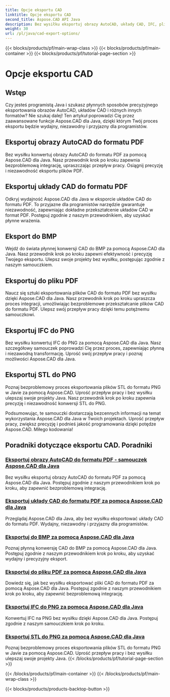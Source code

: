 ```yaml
---
title: Opcje eksportu CAD
linktitle: Opcje eksportu CAD
second_title: Aspose.CAD API Java
description: Bez wysiłku eksportuj obrazy AutoCAD, układy CAD, IFC, pliki STL do formatu PDF, BMP, PNG za pomocą Aspose.CAD dla Java. Uprość swój przepływ pracy dzięki naszym samouczkom krok po kroku.
weight: 30
url: /pl/java/cad-export-options/
---
```


{{< blocks/products/pf/main-wrap-class >}}
{{< blocks/products/pf/main-container >}}
{{< blocks/products/pf/tutorial-page-section >}}

# Opcje eksportu CAD


## Wstęp

Czy jesteś programistą Java i szukasz płynnych sposobów precyzyjnego eksportowania obrazów AutoCAD, układów CAD i różnych innych formatów? Nie szukaj dalej! Ten artykuł poprowadzi Cię przez zaawansowane funkcje Aspose.CAD dla Java, dzięki którym Twój proces eksportu będzie wydajny, niezawodny i przyjazny dla programistów.

## Eksportuj obrazy AutoCAD do formatu PDF

Bez wysiłku konwertuj obrazy AutoCAD do formatu PDF za pomocą Aspose.CAD dla Java. Nasz przewodnik krok po kroku zapewnia bezproblemową integrację, upraszczając przepływ pracy. Osiągnij precyzję i niezawodność eksportu plików PDF.

## Eksportuj układy CAD do formatu PDF

Odkryj wydajność Aspose.CAD dla Java w eksporcie układów CAD do formatu PDF. To przyjazne dla programistów narzędzie gwarantuje niezawodność, zapewniając dokładne przekształcenie układów CAD w format PDF. Postępuj zgodnie z naszym przewodnikiem, aby uzyskać płynne wrażenia.

## Eksport do BMP

Wejdź do świata płynnej konwersji CAD do BMP za pomocą Aspose.CAD dla Java. Nasz przewodnik krok po kroku zapewni efektywność i precyzję Twojego eksportu. Ulepsz swoje projekty bez wysiłku, postępując zgodnie z naszym samouczkiem.

## Eksportuj do pliku PDF

Naucz się sztuki eksportowania plików CAD do formatu PDF bez wysiłku dzięki Aspose.CAD dla Java. Nasz przewodnik krok po kroku upraszcza proces integracji, umożliwiając bezproblemowe przekształcanie plików CAD do formatu PDF. Ulepsz swój przepływ pracy dzięki temu potężnemu samouczkowi.

## Eksportuj IFC do PNG

Bez wysiłku konwertuj IFC do PNG za pomocą Aspose.CAD dla Java. Nasz szczegółowy samouczek poprowadzi Cię przez proces, zapewniając płynną i niezawodną transformację. Uprość swój przepływ pracy i poznaj możliwości Aspose.CAD dla Java.

## Eksportuj STL do PNG

Poznaj bezproblemowy proces eksportowania plików STL do formatu PNG w Javie za pomocą Aspose.CAD. Uprość przepływ pracy i bez wysiłku ulepszaj swoje projekty Java. Nasz przewodnik krok po kroku zapewnia precyzję i niezawodność konwersji STL do PNG.

Podsumowując, te samouczki dostarczają bezcennych informacji na temat wykorzystania Aspose.CAD dla Java w Twoich projektach. Uprość przepływ pracy, zwiększ precyzję i podnieś jakość programowania dzięki potędze Aspose.CAD. Miłego kodowania!
## Poradniki dotyczące eksportu CAD. Poradniki
### [Eksportuj obrazy AutoCAD do formatu PDF - samouczek Aspose.CAD dla Java](./export-autocad-images-to-pdf/)
Bez wysiłku eksportuj obrazy AutoCAD do formatu PDF za pomocą Aspose.CAD dla Java. Postępuj zgodnie z naszym przewodnikiem krok po kroku, aby zapewnić bezproblemową integrację.
### [Eksportuj układy CAD do formatu PDF za pomocą Aspose.CAD dla Java](./export-cad-layouts-to-pdf/)
Przeglądaj Aspose.CAD dla Java, aby bez wysiłku eksportować układy CAD do formatu PDF. Wydajny, niezawodny i przyjazny dla programistów.
### [Eksportuj do BMP za pomocą Aspose.CAD dla Java](./export-to-bmp/)
Poznaj płynną konwersję CAD do BMP za pomocą Aspose.CAD dla Java. Postępuj zgodnie z naszym przewodnikiem krok po kroku, aby uzyskać wydajny i precyzyjny eksport.
### [Eksportuj do pliku PDF za pomocą Aspose.CAD dla Java](./export-to-pdf/)
Dowiedz się, jak bez wysiłku eksportować pliki CAD do formatu PDF za pomocą Aspose.CAD dla Java. Postępuj zgodnie z naszym przewodnikiem krok po kroku, aby zapewnić bezproblemową integrację.
### [Eksportuj IFC do PNG za pomocą Aspose.CAD dla Java](./export-ifc-to-png/)
Konwertuj IFC na PNG bez wysiłku dzięki Aspose.CAD dla Java. Postępuj zgodnie z naszym samouczkiem krok po kroku.
### [Eksportuj STL do PNG za pomocą Aspose.CAD dla Java](./export-stl-to-png/)
Poznaj bezproblemowy proces eksportowania plików STL do formatu PNG w Javie za pomocą Aspose.CAD. Uprość przepływ pracy i bez wysiłku ulepszaj swoje projekty Java.
{{< /blocks/products/pf/tutorial-page-section >}}

{{< /blocks/products/pf/main-container >}}
{{< /blocks/products/pf/main-wrap-class >}}

{{< blocks/products/products-backtop-button >}}
